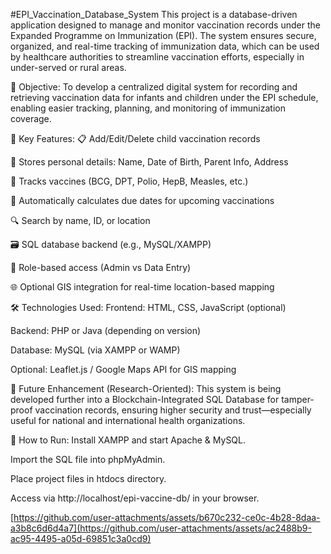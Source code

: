 #EPI_Vaccination_Database_System
This project is a database-driven application designed to manage and monitor vaccination records under the Expanded Programme on Immunization (EPI). The system ensures secure, organized, and real-time tracking of immunization data, which can be used by healthcare authorities to streamline vaccination efforts, especially in under-served or rural areas.

🎯 Objective:
To develop a centralized digital system for recording and retrieving vaccination data for infants and children under the EPI schedule, enabling easier tracking, planning, and monitoring of immunization coverage.

🧩 Key Features:
📋 Add/Edit/Delete child vaccination records

🧒 Stores personal details: Name, Date of Birth, Parent Info, Address

💉 Tracks vaccines (BCG, DPT, Polio, HepB, Measles, etc.)

📆 Automatically calculates due dates for upcoming vaccinations

🔍 Search by name, ID, or location

🗃️ SQL database backend (e.g., MySQL/XAMPP)

🔐 Role-based access (Admin vs Data Entry)

🌐 Optional GIS integration for real-time location-based mapping

🛠️ Technologies Used:
Frontend: HTML, CSS, JavaScript (optional)

Backend: PHP or Java (depending on version)

Database: MySQL (via XAMPP or WAMP)

Optional: Leaflet.js / Google Maps API for GIS mapping

🔐 Future Enhancement (Research-Oriented):
This system is being developed further into a Blockchain-Integrated SQL Database for tamper-proof vaccination records, ensuring higher security and trust—especially useful for national and international health organizations.

🚀 How to Run:
Install XAMPP and start Apache & MySQL.

Import the SQL file into phpMyAdmin.

Place project files in htdocs directory.

Access via http://localhost/epi-vaccine-db/ in your browser.

[https://github.com/user-attachments/assets/b670c232-ce0c-4b28-8daa-a3b8c6d6d4a7](https://github.com/user-attachments/assets/ac2488b9-ac95-4495-a05d-69851c3a0cd9)
